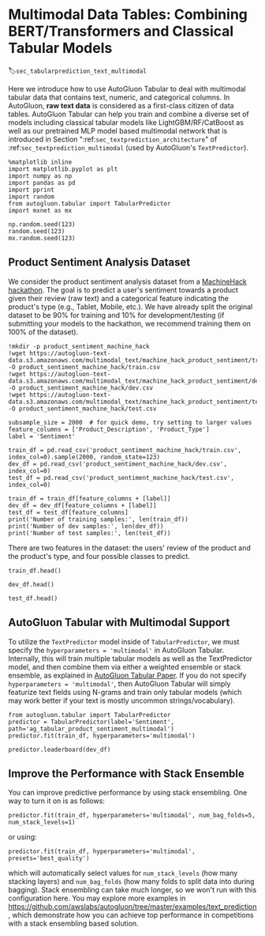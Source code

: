 # Multimodal Data Tables: Combining BERT/Transformers and Classical Tabular Models

:label:`sec_tabularprediction_text_multimodal`

Here we introduce how to use AutoGluon Tabular to deal with multimodal tabular data that contains text, numeric, and categorical columns. In AutoGluon, **raw text data** is considered as a first-class citizen of data tables. AutoGluon Tabular can help you train and combine a diverse set of models including classical tabular models like LightGBM/RF/CatBoost as well as our pretrained MLP model based multimodal network that is introduced in Section ":ref:`sec_textprediction_architecture`" of :ref:`sec_textprediction_multimodal` (used by AutoGluon's `TextPredictor`).


```{.python .input}
%matplotlib inline
import matplotlib.pyplot as plt
import numpy as np
import pandas as pd
import pprint
import random
from autogluon.tabular import TabularPredictor
import mxnet as mx

np.random.seed(123)
random.seed(123)
mx.random.seed(123)
```

## Product Sentiment Analysis Dataset

We consider the product sentiment analysis dataset from a [MachineHack hackathon](https://www.machinehack.com/hackathons/product_sentiment_classification_weekend_hackathon_19/leaderboard). The goal is to predict a user's sentiment towards a product given their review (raw text) and a categorical feature indicating the product's type (e.g., Tablet, Mobile, etc.). We have already split the original dataset to be 90% for training and 10% for development/testing (if submitting your models to the hackathon, we recommend training them on 100% of the dataset).

```{.python .input}
!mkdir -p product_sentiment_machine_hack
!wget https://autogluon-text-data.s3.amazonaws.com/multimodal_text/machine_hack_product_sentiment/train.csv -O product_sentiment_machine_hack/train.csv
!wget https://autogluon-text-data.s3.amazonaws.com/multimodal_text/machine_hack_product_sentiment/dev.csv -O product_sentiment_machine_hack/dev.csv
!wget https://autogluon-text-data.s3.amazonaws.com/multimodal_text/machine_hack_product_sentiment/test.csv -O product_sentiment_machine_hack/test.csv
```

```{.python .input}
subsample_size = 2000  # for quick demo, try setting to larger values
feature_columns = ['Product_Description', 'Product_Type']
label = 'Sentiment'

train_df = pd.read_csv('product_sentiment_machine_hack/train.csv', index_col=0).sample(2000, random_state=123)
dev_df = pd.read_csv('product_sentiment_machine_hack/dev.csv', index_col=0)
test_df = pd.read_csv('product_sentiment_machine_hack/test.csv', index_col=0)

train_df = train_df[feature_columns + [label]]
dev_df = dev_df[feature_columns + [label]]
test_df = test_df[feature_columns]
print('Number of training samples:', len(train_df))
print('Number of dev samples:', len(dev_df))
print('Number of test samples:', len(test_df))
```

There are two features in the dataset: the users' review of the product and the product's type, and four possible classes to predict.

```{.python .input}
train_df.head()
```

```{.python .input}
dev_df.head()
```

```{.python .input}
test_df.head()
```

## AutoGluon Tabular with Multimodal Support

To utilize the `TextPredictor` model inside of `TabularPredictor`, we must specify the `hyperparameters = 'multimodal'` in AutoGluon Tabular. Internally, this will train multiple tabular models as well as the TextPredictor model, and then combine them via either a weighted ensemble or stack ensemble, as  explained in [AutoGluon Tabular Paper](https://arxiv.org/pdf/2003.06505.pdf). If you do not specify `hyperparameters = 'multimodal'`, then AutoGluon Tabular will simply featurize text fields using N-grams and train only tabular models (which may work better if your text is mostly uncommon strings/vocabulary).


```{.python .input}
from autogluon.tabular import TabularPredictor
predictor = TabularPredictor(label='Sentiment', path='ag_tabular_product_sentiment_multimodal')
predictor.fit(train_df, hyperparameters='multimodal')
```

```{.python .input}
predictor.leaderboard(dev_df)
```

## Improve the Performance with Stack Ensemble

You can improve predictive performance by using stack ensembling. One way to turn it on is as follows:

```
predictor.fit(train_df, hyperparameters='multimodal', num_bag_folds=5, num_stack_levels=1)
```

or using:

```
predictor.fit(train_df, hyperparameters='multimodal', presets='best_quality')
```

which will automatically select values for `num_stack_levels` (how many stacking layers) and `num_bag_folds` (how many folds to split data into during bagging).
Stack ensembling can take much longer, so we won't run with this configuration here. You may explore more examples in https://github.com/awslabs/autogluon/tree/master/examples/text_prediction, which demonstrate how you can achieve top performance in competitions with a stack ensembling based solution.
